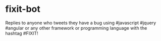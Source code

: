 # fixit-bot

Replies to anyone who tweets they have a bug using #javascript #jquery #angular or any other framework or programming language with the hashtag #FIXIT!
